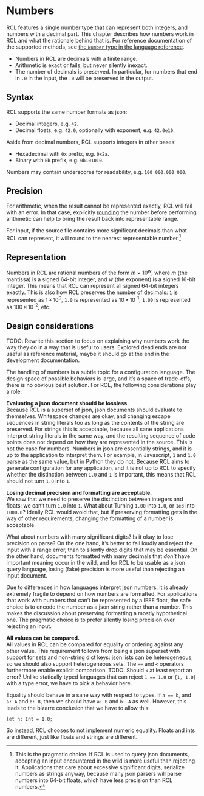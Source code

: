 # Numbers

RCL features a single number type that can represent both integers, and numbers
with a decimal part. This chapter describes how numbers work in <abbr>RCL</abbr>
and what the rationale behind that is. For reference documentation of the
supported methods, see [the `Number` type in the language reference](type_number.md).

<!-- TODO: Link to blog post. -->

 * Numbers in <abbr>RCL</abbr> are decimals with a finite range.
 * Arithmetic is exact or fails, but never silently inexact. <!--
   TODO: That's going to be a challenge with division. -->
 * The number of decimals is preserved. In particular, for numbers that end in
   `.0` in the input, the `.0` will be preserved in the output.

## Syntax

RCL supports the same number formats as json:

 * Decimal integers, e.g. `42`.
 * Decimal floats, e.g. `42.0`, optionally with exponent, e.g. `42.0e10`.

Aside from decimal numbers, <abbr>RCL</abbr> supports integers in other bases:

 * Hexadecimal with `0x` prefix, e.g. `0x2a`.
 * Binary with `0b` prefix, e.g. `0b101010`.

Numbers may contain underscores for readability, e.g. `100_000.000_000`.

## Precision

For arithmetic, when the result cannot be represented exactly, <abbr>RCL</abbr>
will fail with an error. In that case, explicitly [rounding](type_number.md#round)
the number before performing arithmetic can help to bring the result back into
representable range.

For input, if the source file contains more significant decimals than what
<abbr>RCL</abbr> can represent, it will round to the nearest representable
number.[^1]

[^1]: This is the pragmatic choice. If <abbr>RCL</abbr> is used to query json
      documents, accepting an input encountered in the wild is more useful than
      rejecting it. Applications that care about excessive significant digits,
      serialize numbers as strings anyway, because many json parsers will parse
      numbers into 64-bit floats, which have less precision than <abbr>RCL</abbr>
      numbers.

## Representation

Numbers in <abbr>RCL</abbr> are rational numbers of the form
<var>m</var>&nbsp;×&nbsp;10<sup><var>w</var></sup>,
where <var>m</var> (the mantissa) is a signed 64-bit integer,
and <var>w</var> (the exponent) is a signed 16-bit integer.
This means that <abbr>RCL</abbr> can represent all signed 64-bit integers exactly.
This is also how <abbr>RCL</abbr> preserves the number of decimals:
`1` is represented as 1&thinsp;×&thinsp;10<sup>0</sup>,
`1.0` is represented as 10&thinsp;×&thinsp;10<sup>-1</sup>,
`1.00` is represented as 100&thinsp;×&thinsp;10<sup>-2</sup>,
etc.

## Design considerations

TODO: Rewrite this section to focus on explaining why numbers work the way they
do in a way that is useful to users. Explored dead ends are not useful as
reference material, maybe it should go at the end in the development documentation.

The handling of numbers is a subtle topic for a configuration language. The
design space of possible behaviors is large, and it’s a space of trade-offs,
there is no obvious best solution. For <abbr>RCL</abbr>, the following
considerations play a role:

**Evaluating a json document should be lossless.**<br>
Because <abbr>RCL</abbr> is a superset of json, json documents should evaluate
to themselves. Whitespace changes are okay, and changing escape sequences in
string literals too as long as the contents of the string are preserved. For
strings this is acceptable, because all sane applications interpret string
literals in the same way, and the resulting sequence of code points does not
depend on how they are represented in the source. This is not the case for
numbers. Numbers in json are essentially strings, and it is up to the
application to interpret them. For example, in Javascript, `1` and `1.0` parse
as the same value, but in Python they do not. Because <abbr>RCL</abbr> aims to
generate configuration for any application, and it is not up to <abbr>RCL</abbr>
to specify whether the distinction between `1.0` and `1` is important, this
means that <abbr>RCL</abbr> should not turn `1.0` into `1`.

**Losing decimal precision and formatting are acceptable.**</br>
We saw that we need to preserve the distinction between integers and floats: we
can’t turn `1.0` into `1`. What about Turning `1.00` into `1.0`, or `1e3` into
`1000.0`? Ideally <abbr>RCL</abbr> would avoid that, but if preserving
formatting gets in the way of other requirements, changing the formatting
of a number is acceptable.

What about numbers with many significant digits? Is it okay to lose precision on
parse? On the one hand, it’s better to fail loudly and reject the input with a
range error, than to silently drop digits that may be essential. On the other
hand, documents formatted with many decimals that _don’t_ have important meaning
occur in the wild, and for <abbr>RCL</abbr> to be usable as a json query
language, losing (fake) precision is more useful than rejecting an input document.

Due to differences in how languages interpret json numbers, it is already
extremely fragile to depend on how numbers are formatted. For applications that
work with numbers that can’t be represented by a <abbr>IEEE</abbr> float, the
safe choice is to encode the number as a json string rather than a number. This
makes the discussion about preserving formatting a mostly hypothetical one. The
pragmatic choice is to prefer silently losing precision over rejecting an input.

**All values can be compared.**<br>
All values in <abbr>RCL</abbr> can be compared for equality or ordering against
any other value. This requirement follows from being a json superset with
support for sets and non-string dict keys: json lists can be heterogeneous, so
we should also support heterogeneous sets. The `==` and `<` operators
furthermore enable explicit comparison.
TODO: Should `<` at least report an error?
Unlike statically typed languages that can reject `1 == 1.0` or `{1, 1.0}` with
a type error, we have to pick a behavior here.

Equality should behave in a sane way with respect to types. If `a == b`, and
`a: A` and `b: B`, then we should have `a: B` and `b: A` as well. However, this
leads to the bizarre conclusion that we have to allow this:

```rcl
let n: Int = 1.0;
```

So instead, <abbr>RCL</abbr> chooses to not implement numeric equality. Floats
and ints are different, just like floats and strings are different.
